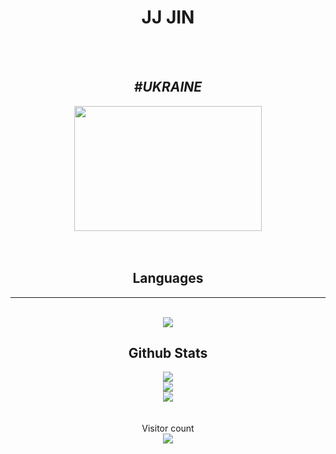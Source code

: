 <h1 align="center">JJ JIN</h1>
<br>
<br>
<div align="center">
  <h2 align="center"><i>#UKRAINE</i></h2>
  <img src="https://cdn.britannica.com/14/4814-004-7C0DF1BB/Flag-Ukraine.jpg" align="middle" width="300px" height="200px"/>
</div>
<br>
<br>
<div align="center"> 
  <h2>Languages</h2>
  <hr>
  <br>
  <img src="https://github-readme-stats.vercel.app/api/top-langs/?username=JIN-ZIJIE&count_private=true&show_icons=true&theme=onedark&layout=compact" align="middle"/>
  <br>
  <h2>Github Stats</h2>
  <img src="https://github-readme-stats.vercel.app/api?username=JIN-ZIJIE&count_private=true&show_icons=true&theme=onedark" />
  <br>
  <img src="https://streak-stats.demolab.com/?user=JIN-ZIJIE&theme=radical%22%20width=%2249%%22%20alt=%22streaks%20graph" />
  <br>
  <img src="https://github-readme-activity-graph.cyclic.app/graph?username=JIN-ZIJIE&bg_color=141321&color=A9FEF7&line=626069&point=F8D847&area_color=FE428E&title_color=FE428E&area=true%22" />
  <br>
  <br>
  <br>
  Visitor count
  <br>
  <img src="https://profile-counter.glitch.me/JIN-ZIJIE/count.svg" />
</div>
